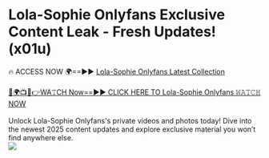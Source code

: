 # Lola-Sophie Onlyfans Exclusive Content Leak - Fresh Updates! (x01u)

🔥 ACCESS NOW 🌍==►► <a href="https://tinyurl.com/kvy9nzfs" rel="nofollow">Lola-Sophie Onlyfans Latest Collection</a>
<br><br>
[🔴🌍📺📱👉WA𝚃CH Now==►► CLICK HERE TO Lola-Sophie Onlyfans 𝚆𝙰𝚃𝙲𝙷 NOW](https://tinyurl.com/kvy9nzfs)
<br><br>
Unlock Lola-Sophie Onlyfans's private videos and photos today! Dive into the newest 2025 content updates and explore exclusive material you won’t find anywhere else.
<br>
<a href="https://tinyurl.com/kvy9nzfs" rel="nofollow" data-target="animated-image.originalLink"><img src="https://camo.githubusercontent.com/8a4f000d20f83aca3bf7ec5f350d767afa0574a8a352519fd8cfa583a6f93a33/68747470733a2f2f692e696d6775722e636f6d2f644a486b345a712e676966" data-canonical-src="https://i.imgur.com/dJHk4Zq.gif" style="max-width: 100%; display: inline-block;" data-target="animated-image.originalImage"></a>
<br>
